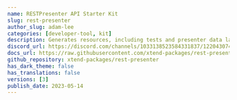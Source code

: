 ```yaml
---
name: RESTPresenter API Starter Kit
slug: rest-presenter
author_slug: adam-lee
categories: [developer-tool, kit]
description: Generates resources, including tests and presenter data layers with TypeScript support, then exports collections to both Postman and Insomnia.
discord_url: https://discord.com/channels/1033138523584331837/1220430743658954773
docs_url: https://raw.githubusercontent.com/xtend-packages/rest-presenter/main/README.md
github_repository: xtend-packages/rest-presenter
has_dark_theme: false
has_translations: false
versions: [3]
publish_date: 2023-05-14
---
```

